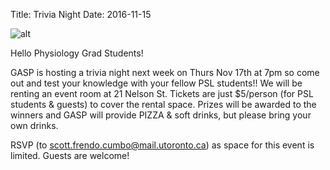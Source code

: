 Title: Trivia Night
Date: 2016-11-15

![alt]({filename}/posters/trivia)


Hello Physiology Grad Students!

GASP is hosting a trivia night next week on Thurs Nov 17th at 7pm so come out and test your knowledge with your fellow PSL students!! We will be renting an event room at 21 Nelson St. Tickets are just $5/person (for PSL students & guests) to cover the rental space. Prizes will be awarded to the winners and GASP will provide PIZZA & soft drinks, but please bring your own drinks.

RSVP (to scott.frendo.cumbo@mail.utoronto.ca) as space for this event is limited. Guests are welcome!
